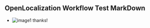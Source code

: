 ## OpenLocalization Workflow Test MarkDown
* ![image1](.\d45a9019-3968-478b-adf9-161c136b0604.PNG) thanks!

<!--HONumber=Oct16_HO4-->


